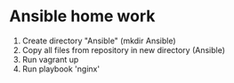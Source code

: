 # Ansible home work


   1. Create directory "Ansible" (mkdir Ansible)
   2. Copy all files from repository in new directory (Ansible)
   3. Run vagrant up
   4. Run playbook 'nginx'


